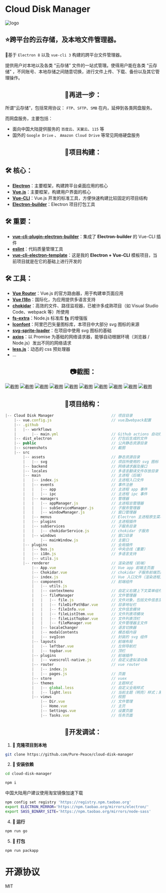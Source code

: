 

# Cloud Disk Manager
![logo](https://imgconvert.csdnimg.cn/aHR0cDovL21peWEuaW5rL2Nsb3VkRGlzay9sb2dvLnBuZw?x-oss-process=image/format,png)

## ⭐跨平台的云存储，及本地文件管理器。

🚀基于 `Electron 8` 以及 `vue-cli 3` 构建的跨平台文件管理器。

提供用户对本地以及各类 “云存储” 文件的一站式管理。使得用户能在各类 “云存储” ，不同账号、本地存储之间随意切换，进行文件上传、下载、备份以及其它管理操作。



<h2 align="center">🌼再进一步：</h2>


所谓“云存储”，包括常用协议： `FTP`、`SFTP`、`SMB` 在内，延伸到各类网盘服务。

而网盘服务，主要包括：

- 面向中国大陆提供服务的 `百度云`、`天翼云`、`115` 等
- 国外的 `Google Drive` 、 `Amazon Cloud Drive` 等常见网络硬盘服务


<h2 align="center">🍉项目构建：</h2>


## 🛠 核心：

- **[Electron](http://www.electronjs.org/)**：主要框架，构建跨平台桌面应用的核心
- **[Vue.js](https://cli.vuejs.org/)**：主要框架，构建用户界面的核心
- **[Vue-CLI](https://cli.vuejs.org/)**：Vue.js 开发的标准工具，方便快速构建比较固定的项目结构
-  **[Electron-builder](https://github.com/electron-userland/electron-builder)**：Electron 项目打包工具


## 🛠 重要：

- **[vue-cli-plugin-electron-builder](https://github.com/nklayman/vue-cli-plugin-electron-builder)**：集成了 **Electron-builder** 的 Vue-CLI 插件
- **[eslint](https://github.com/eslint/eslint)**：代码质量管理工具
- **[vue-cli-electron-template](https://github.com/Pure-Peace/vue-cli-electron-template)**：这是我的 **Electron + Vue-CLI** 模板项目，当前项目就是在它的基础上进行开发的


## 🛠 工具：

- **[Vue Router](https://router.vuejs.org/)**：Vue.js 的官方路由器，用于构建单页面应用
- **[Vue I18n](http://kazupon.github.io/vue-i18n/)**：国际化，为应用提供多语言支持
- **[chokidar](https://github.com/paulmillr/chokidar)**：高效的文件、路径监视器，已被许多成熟项目（如 Visual Studio Code、webpack 等）所使用
- **[fs-extra](https://github.com/jprichardson/node-fs-extra)**：Node.js 标准库 **[fs](http://nodejs.cn/api/fs.html)** 的增强版
- **[Iconfont](https://www.iconfont.cn/)**：阿里巴巴矢量图标库，本项目中大部分 svg 图标的来源
- **[svg-sprite-loader](https://github.com/JetBrains/svg-sprite-loader)**：在项目中使用 svg 图标的基础
- **[axios](https://github.com/axios/axios)**：以 Promise 为基础的网络请求器，能够自动根据环境（浏览器 / Node.js）发出不同的网络请求
- **[less.js](https://github.com/less/less.js)**：动态的 css 预处理器
- ...



<h2 align="center">📷截图：</h2>

![截图](http://miya.ink/cloudDisk/01.png)
![截图](http://miya.ink/cloudDisk/02.png)
![截图](http://miya.ink/cloudDisk/03.png)
![截图](http://miya.ink/cloudDisk/04.png)
![截图](http://miya.ink/cloudDisk/05.png)
![截图](http://miya.ink/cloudDisk/06.png)
![截图](http://miya.ink/cloudDisk/07.png)
![截图](http://miya.ink/cloudDisk/08.png)
![截图](http://miya.ink/cloudDisk/09.png)
![截图](http://miya.ink/cloudDisk/10.png)




<h2 align="center">🍰项目结构：</h2>


```javascript
|-- Cloud Disk Manager							// 项目目录
    |-- vue.config.js						    // vue及webpack配置
    |-- .github 
    |   |-- workflows   
    |       |-- main.yml 					    // Github actions 自动打包配置脚本
    |-- dist_electron 						    // 打包后生成的文件
    |-- public								    // 公共静态资源目录
    |-- screenshots 						    // 截图
    |-- src 
        |-- assets 							    // 静态资源目录
        |   |-- svg 						    // 项目所使用的 svg 图标
        |-- backend 						    // 网络请求器及接口
        |-- locales 						    // 多语言翻译文件存放目录
        |-- main 							    // 主进程（后端）
        |   |-- index.js					    // 主进程入口文件
        |   |-- events 						    // 事件注册
        |   |   |-- app 					    // 主进程 app 事件
        |   |   |-- ipc 					    // 主进程 ipc 事件
        |   |-- managers 					    // 管理器
        |   |   |-- appManager.js 			    // 主进程总管理器
        |   |   |-- subServiceManager.js	    // 子服务管理器
        |   |   |-- windowManager.js 		    // 窗口管理器
        |   |-- menus 						    // Electron 主进程原生菜单（如：托盘菜单）
        |   |-- plugins 					    // 主进程插件
        |   |-- subServices 				    // 子服务目录
        |   |   |-- chokidarService.js 		    // chokidar 子服务
        |   |-- windows 					    // 窗口目录
        |       |-- mainWindow.js 			    // 主窗口
        |-- plugins 						    // 全局插件
        |   |-- bus.js 						    // 中央总线（重要）
        |   |-- i18n.js 					    // 多语言支持
        |   |-- utils.js    
        |-- renderer 						    // 渲染进程（前端）
            |-- App.vue 					    // Vue app 前端主页面
            |-- Chokidar.vue 				    // chokidar 子服务前端页面
            |-- index.js 					    // Vue 入口文件（渲染进程入口）
            |-- components 					    // 前端组件
            |   |-- utils.js    
            |   |-- contextmenu 			    // 自定义右键上下文菜单组件
            |   |-- fileManager 			    // 文件管理器
            |   |   |-- file.js 			    // 文件对象，包括文件信息及文件操作处理
            |   |   |-- fileDirPathBar.vue      // 目录地址栏
            |   |   |-- fileInfo.vue 		    // 文件信息模块
            |   |   |-- fileListItem.vue 	    // 文件列表项模块
            |   |   |-- fileListTopbar.vue      // 文件列表顶栏
            |   |   |-- fileManager.vue 	    // 文件管理器主文件
            |   |-- localeChanger 			    // 语言切换器
            |   |-- modalContents 			    // 模态框内容
            |   |-- svgIcon 				    // 封装的 svg 组件
            |-- layouts 					    // 前端布局
            |   |-- leftbar.vue 			    // 左侧导航栏
            |   |-- topbar.vue 				    // 顶栏
            |-- plugins						    // 前端插件
            |   |-- vuescroll-native.js 	    // 自定义虚拟滚动条
            |-- router 						    // vue router
            |   |-- index.js    				
            |   |-- pages.js				    // 页面
            |-- store						    // vuex
            |-- themes 						    // 主题样式
            |   |-- global.less 			    // 自定义全局样式
            |   |-- light.less 				    // 当前主题（明亮）样式；黑暗主题未制作
            |-- views						    // 视图
                |-- Dir.vue					    // 文件管理
                |-- Home.vue				    // 主页
                |-- Settings.vue			    // 设置页面
                |-- Tasks.vue				    // 任务页面
```


<h2 align="center">🦄开发调试：</h2>


 1. **🍬 克隆项目到本地**
 
```bash
git clone https://github.com/Pure-Peace/cloud-disk-manager
```

 2. **🍮 安装依赖**
 
```bash
cd cloud-disk-manager

npm i
```

中国大陆用户建议使用淘宝镜像加速下载

```bash
npm config set registry 'https://registry.npm.taobao.org'
export ELECTRON_MIRROR='https://npm.taobao.org/mirrors/electron/'
export SASS_BINARY_SITE='https://npm.taobao.org/mirrors/node-sass'
```

 4. **🌽 运行**
 
```bash
npm run go
```

 5. **🍭 打包**
 
```bash
npm run packapp
```

# 开源协议

MIT
